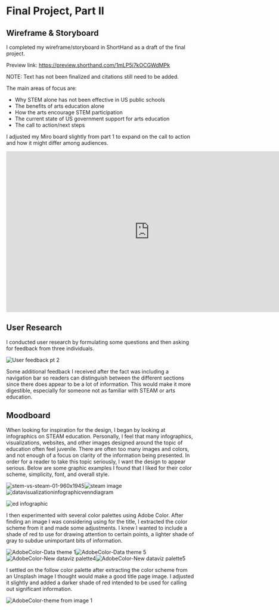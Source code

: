 # Final Project, Part II

## Wireframe & Storyboard

I completed my wireframe/storyboard in ShortHand as a draft of the final project.

Preview link: https://preview.shorthand.com/1mLP5i7kOCGWdMPk

NOTE: Text has not been finalized and citations still need to be added.

The main areas of focus are:
- Why STEM alone has not been effective in US public schools
- The benefits of arts education alone
- How the arts encourage STEM participation
- The current state of US government support for arts education
- The call to action/next steps

I adjusted my Miro board slightly from part 1 to expand on the call to action and how it might differ among audiences.

<iframe width="768" height="432" src="https://miro.com/app/embed/uXjVPSto8k0=/?pres=1&frameId=3458764534557938620&embedId=270496895690" frameborder="0" scrolling="no" allowfullscreen></iframe>


## User Research

I conducted user research by formulating some questions and then asking for feedback from three individuals. 

![User feedback pt  2](https://user-images.githubusercontent.com/112141969/193873897-327c64ec-6ad8-4d01-8e87-ff7e484cbac1.jpg)

Some additional feedback I received after the fact was including a navigation bar so readers can distinguish between the different sections since there does appear to be a lot of information. This would make it more digestible, especially for someone not as familiar with STEAM or arts education. 

## Moodboard

When looking for inspiration for the design, I began by looking at infographics on STEAM education. Personally, I feel that many infographics, visualizations, websites, and other images designed around the topic of education often feel juvenile. There are often too many images and colors, and not enough of a focus on clarity of the information being presented. In order for a reader to take this topic seriously, I want the design to appear serious. Below are some graphic examples I found that I liked for their color scheme, simplicity, font, and overall style.

![stem-vs-steam-01-960x1945](https://user-images.githubusercontent.com/112141969/193358778-8b3baf62-59a2-4058-876c-8003c95ef141.jpg)![steam image](https://user-images.githubusercontent.com/112141969/193358787-c2a98c44-df41-47cc-9a43-543740bda687.jpg)![datavisualizationinfographicvenndiagram](https://user-images.githubusercontent.com/112141969/193358817-1710d991-bd14-42e2-bcbb-cb569482fe1c.png)

![ed infographic](https://user-images.githubusercontent.com/112141969/193358802-5cd588b1-7943-4e38-8e4f-752eb2117323.jpg)

I then experimented with several color palettes using Adobe Color. After finding an image I was considering using for the title, I extracted the color scheme from it and made some adjustments. I knew I wanted to include a shade of red to use for drawing attention to certain points, a lighter shade of gray to subdue unimportant bits of information.

![AdobeColor-Data theme 1](https://user-images.githubusercontent.com/112141969/193878080-476b5968-c354-4681-8cb0-2590d4e2e748.jpeg)![AdobeColor-Data theme 5](https://user-images.githubusercontent.com/112141969/193878116-4f869678-c019-4e9d-80c2-62cd0bc2b06e.jpeg)![AdobeColor-New dataviz palette4](https://user-images.githubusercontent.com/112141969/193878134-07f88304-a9bb-46b8-a71e-fb70bbdd8231.jpeg)![AdobeColor-New dataviz palette5](https://user-images.githubusercontent.com/112141969/193878226-ac59bd50-3a4b-488d-ac18-7ba461f7c324.jpeg)

I settled on the follow color palette after extracting the color scheme from an Unsplash image I thought would make a good title page image. I adjusted it slightly and added a darker shade of red intended to be used for calling out significant information.

![AdobeColor-theme from image 1](https://user-images.githubusercontent.com/112141969/193878327-c59fcb5a-1f2b-4603-9765-d090666ca010.jpeg)
